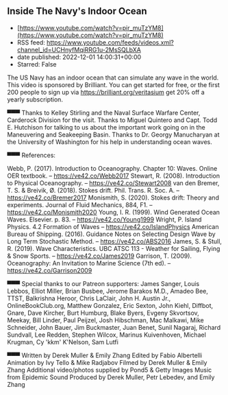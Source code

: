 ## Inside The Navy's Indoor Ocean
 - [https://www.youtube.com/watch?v=pir_muTzYM8](https://www.youtube.com/watch?v=pir_muTzYM8)
 - RSS feed: https://www.youtube.com/feeds/videos.xml?channel_id=UCHnyfMqiRRG1u-2MsSQLbXA
 - date published: 2022-12-01 14:00:31+00:00
 - Starred: False

The US Navy has an indoor ocean that can simulate any wave in the world. This video is sponsored by Brilliant. You can get started for free, or the first 200 people to sign up via https://brilliant.org/veritasium get 20% off a yearly subscription. 

▀▀▀
Thanks to Kelley Stirling and the Naval Surface Warfare Center, Carderock Division for the visit. 
Thanks to Miguel Quintero and Capt. Todd E. Hutchison for talking to us about the important work going on in the Maneuvering and Seakeeping Basin.
Thanks to Dr. Georgy Manucharyan at the University of Washington for his help in understanding ocean waves.

▀▀▀
References:

Webb, P. (2017). Introduction to Oceanography. Chapter 10: Waves. Online OER textbook. – https://ve42.co/Webb2017
Stewart, R. (2008). Introduction to Physical Oceanography. – https://ve42.co/Stewart2008
van den Bremer, T. S. & Breivik, Ø. (2018). Stokes drift. Phil. Trans. R. Soc. A. – https://ve42.co/Bremer2017
Monismith, S. (2020). Stokes drift: Theory and experiments. Journal of Fluid Mechanics, 884, F1. – https://ve42.co/Monismith2020
Young, I. R. (1999). Wind Generated Ocean Waves. Elsevier. p. 83. – https://ve42.co/Young1999
Wright, P. Island Physics. 4.2 Formation of Waves – https://ve42.co/IslandPhysics
American Bureau of Shipping. (2016). Guidance Notes on Selecting Design Wave by Long Term Stochastic Method. – https://ve42.co/ABS2016
James, S. & Stull, R. (2019). Wave Characteristics. UBC ATSC 113 - Weather for Sailing, Flying & Snow Sports. – https://ve42.co/James2019
Garrison, T. (2009). Oceanography: An Invitation to Marine Science (7th ed). – https://ve42.co/Garrison2009

▀▀▀
Special thanks to our Patreon supporters:
James Sanger, Louis Lebbos, Elliot Miller, Brian Busbee, Jerome Barakos M.D., Amadeo Bee, TTST, Balkrishna Heroor, Chris LaClair, John H. Austin Jr., OnlineBookClub.org, Matthew Gonzalez, Eric Sexton, John Kiehl, Diffbot, Gnare, Dave Kircher, Burt Humburg, Blake Byers, Evgeny Skvortsov, Meekay, Bill Linder, Paul Peijzel, Josh Hibschman, Mac Malkawi, Mike Schneider, John Bauer, Jim Buckmaster, Juan Benet, Sunil Nagaraj, Richard Sundvall, Lee Redden, Stephen Wilcox, Marinus Kuivenhoven, Michael Krugman, Cy 'kkm' K'Nelson, Sam Lutfi

▀▀▀
Written by Derek Muller & Emily Zhang
Edited by Fabio Albertelli
Animation by Ivy Tello & Mike Radjabov
Filmed by Derek Muller & Emily Zhang
Additional video/photos supplied by Pond5 & Getty Images
Music from Epidemic Sound 
Produced by Derek Muller, Petr Lebedev, and Emily Zhang
